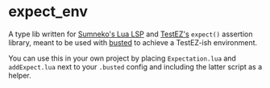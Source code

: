 # expect_env

A type lib written for [Sumneko's Lua LSP](https://github.com/sumneko/lua-language-server) and [TestEZ's](https://github.com/Roblox/testez) `expect()` assertion library, meant to be used with [busted](https://github.com/lunarmodules/busted) to achieve a TestEZ-ish environment.

You can use this in your own project by placing `Expectation.lua` and `addExpect.lua` next to your `.busted` config and including the latter script as a helper.